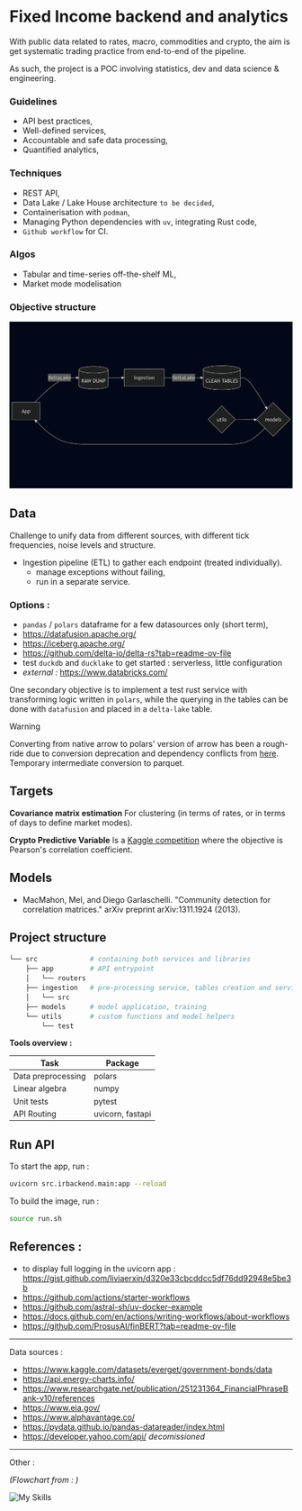 # Fixed Income backend and analytics

With public data related to rates, macro, commodities and crypto, 
the aim is get systematic trading practice from end-to-end of the pipeline.

As such, the project is a POC involving statistics, dev and data science \& engineering.

### Guidelines
- API best practices,
- Well-defined services,
- Accountable and safe data processing,
- Quantified analytics,

### Techniques
- REST API,
- Data Lake / Lake House architecture `to be decided`,
- Containerisation with `podman`,
- Managing Python dependencies with `uv`, integrating Rust code,
- `Github workflow` for CI.

### Algos
- Tabular and time-series off-the-shelf ML,
- Market mode modelisation

### Objective structure

<img src="img/process_flowchart.png" width="600">


## Data
Challenge to unify data from different sources,
with different tick frequencies, noise levels and structure. 
- Ingestion pipeline (ETL)
to gather each endpoint (treated individually). 
    - manage exceptions without failing,
    - run in a separate service.

### Options :
- `pandas` / `polars` dataframe for a few datasources only (short term),
- https://datafusion.apache.org/
- https://iceberg.apache.org/
- https://github.com/delta-io/delta-rs?tab=readme-ov-file
- test `duckdb` and `ducklake` to get started : serverless, little configuration
- *external :* https://www.databricks.com/ 


One secondary objective is to implement a test rust service 
with transforming logic written in `polars`, 
while the querying in the tables can be done with `datafusion`
and placed in a `delta-lake` table.

> [!WARNING]
> Converting from native arrow to polars' version of arrow has been a rough-ride
> due to conversion deprecation
> and dependency conflicts from [here](https://github.com/delta-io/delta-rs/issues/3391).
> Temporary intermediate conversion to parquet.


## Targets

**Covariance matrix estimation**
For clustering (in terms of rates, or in terms of days to define market modes).

**Crypto Predictive Variable**
Is a [Kaggle competition](https://www.kaggle.com/competitions/drw-crypto-market-prediction/data) 
where the objective is Pearson's correlation coefficient.

## Models

- MacMahon, Mel, and Diego Garlaschelli. "Community detection for correlation matrices." arXiv preprint arXiv:1311.1924 (2013).

## Project structure

```bash
└── src             # containing both services and libraries
    ├── app         # API entrypoint 
    │   └── routers
    ├── ingestion   # pre-processing service, tables creation and serving
    │   └── src
    ├── models      # model application, training
    └── utils       # custom functions and model helpers
        └── test
```

**Tools overview :**

| Task | Package |
| --- | --- |
| Data preprocessing | polars |
| Linear algebra | numpy |
| Unit tests | pytest |
| API Routing | uvicorn, fastapi |


## Run API

To start the app, run :
```bash
uvicorn src.irbackend.main:app --reload
```

To build the image, run :
```bash
source run.sh
```

## References :
- to display full logging in the uvicorn app :
    https://gist.github.com/liviaerxin/d320e33cbcddcc5df76dd92948e5be3b
- https://github.com/actions/starter-workflows
- https://github.com/astral-sh/uv-docker-example
- https://docs.github.com/en/actions/writing-workflows/about-workflows
- https://github.com/ProsusAI/finBERT?tab=readme-ov-file
***

Data sources :
- https://www.kaggle.com/datasets/everget/government-bonds/data
- https://api.energy-charts.info/
- https://www.researchgate.net/publication/251231364_FinancialPhraseBank-v10/references
- https://www.eia.gov/
- https://www.alphavantage.co/
- https://pydata.github.io/pandas-datareader/index.html
- https://developer.yahoo.com/api/ *decomissioned*

***

Other :

*(Flowchart from : )*

![My Skills](https://go-skill-icons.vercel.app/api/icons?i=mermaid)

